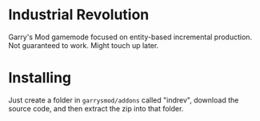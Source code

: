 # Industrial Revolution

Garry's Mod gamemode focused on entity-based incremental production. Not guaranteed to work. Might touch up later.

# Installing

Just create a folder in `garrysmod/addons` called "indrev", download the source code, and then extract the zip into that folder.

